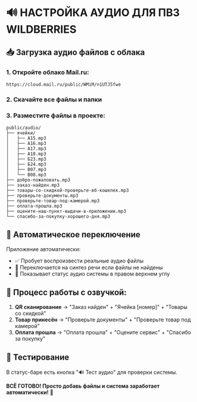 # 🔊 НАСТРОЙКА АУДИО ДЛЯ ПВЗ WILDBERRIES

## 📥 Загрузка аудио файлов с облака

### 1. Откройте облако Mail.ru:
```
https://cloud.mail.ru/public/WMiM/n1UTJ5fwe
```

### 2. Скачайте все файлы и папки

### 3. Разместите файлы в проекте:
```
public/audio/
├── ячейки/
│   ├── А15.mp3
│   ├── А16.mp3
│   ├── А17.mp3
│   ├── А18.mp3
│   ├── Б23.mp3
│   ├── Б24.mp3
│   ├── В07.mp3
│   └── В08.mp3
├── добро-пожаловать.mp3
├── заказ-найден.mp3
├── товары-со-скидкой-проверьте-вб-кошелек.mp3
├── проверьте-документы.mp3
├── проверьте-товар-под-камерой.mp3
├── оплата-прошла.mp3
├── оцените-наш-пункт-выдачи-в-приложении.mp3
└── спасибо-за-покупку-хорошего-дня.mp3
```

## 🚀 Автоматическое переключение

Приложение автоматически:
- ✅ Пробует воспроизвести реальные аудио файлы
- 🔄 Переключается на синтез речи если файлы не найдены
- 📢 Показывает статус аудио системы в правом верхнем углу

## 🎯 Процесс работы с озвучкой:

1. **QR сканирование** → "Заказ найден" + "Ячейка [номер]" + "Товары со скидкой"
2. **Товар принесён** → "Проверьте документы" + "Проверьте товар под камерой" 
3. **Оплата прошла** → "Оплата прошла" + "Оцените сервис" + "Спасибо за покупку"

## 🎵 Тестирование

В статус-баре есть кнопка "🔊 Тест аудио" для проверки системы.

**ВСЁ ГОТОВО! Просто добавь файлы и система заработает автоматически!** 🎉